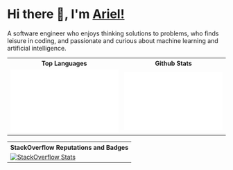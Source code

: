 # Hi there 👋, I'm [Ariel!](https://arielmagbanua.com/)

A software engineer who enjoys thinking solutions to problems, who finds leisure in coding, and passionate and curious about machine learning and artificial intelligence.

<div align="center">
  <table style="width:100%; border-collapse: collapse;">
    <tr>
      <th>Top Languages</th>
      <th>Github Stats</th>
    </tr>
    <tr>
      <td>
        <img src="https://raw.githubusercontent.com/arielmagbanua/github-stats/refs/heads/master/generated/languages.svg#gh-dark-mode-only" alt="Top Languages" style="max-width:100%;">
      </td>
      <td>
        <img src="https://raw.githubusercontent.com/arielmagbanua/github-stats/refs/heads/master/generated/overview.svg#gh-dark-mode-only" alt="Github Stats" style="max-width:100%;">
      </td>
    </tr>
  </table>
</div>

<div align="center">
  <table>
    <tr>
      <th>StackOverflow Reputations and Badges</th>
    </tr>
    <tr>
      <td>
        <a href="https://stackoverflow.com/users/2076848/ariel-magbanua">
          <img src="https://stackoverflow-badge.herokuapp.com/stackoverflow?username=2076848&period=year&mini=false" alt="StackOverflow Stats" width="max-width:100%;"/>
        </a>
      </td>
    </tr>
  </table>
</div>
